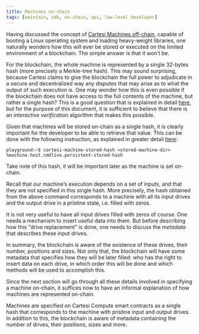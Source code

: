 ```yaml
---
title: Machines on-chain
tags: [maintain, sdk, on-chain, api, low-level developer]
---
```


Having discussed the concept of [Cartesi Machines off-chain](../compute/machine-offchain/), capable of booting a Linux operating system and loading heavy-weight libraries, one naturally wonders how this will ever be stored or executed on the limited environment of a blockchain. The simple answer is that it won’t be.

For the blockchain, the whole machine is represented by a single 32-bytes hash (more precisely a Merkle-tree hash). This may sound surprising, because Cartesi claims to give the blockchain the full power to adjudicate in a secure and decentralized way any disputes that may arise as to what the output of such execution is. One may wonder how this is even possible if the blockchain does not have access to the full contents of the machine, but rather a single hash? This is a good question that is explained in detail [here](../machine/blockchain/hash), but for the purpose of this document, it is sufficient to believe that there is an *interactive verification* algorithm that makes this possible.

Given that machines will be stored on-chain as a single hash, it is clearly important for the developer to be able to retrieve that value. This can be done with the following instruction, as explained in greater detail [here](../machine/host/cmdline/#persistent-cartesi-machines):
```
playground:~$ cartesi-machine-stored-hash <stored-machine-dir>
%machine.host.cmdline.persistent-stored-hash
```
Take note of this hash, it will be important later as the machine is set on-chain.

Recall that our machine’s execution depends on a set of inputs, and that they are not specified in this single hash. More precisely, the hash obtained from the above command corresponds to a machine with all its input drives and the output drive in a pristine state, i.e. filled with zeros.

It is not very useful to have all input drives filled with zeros of course. One needs a mechanism to insert useful data into them.
But before describing how this "drive replacement" is done, one needs to discuss the *metadata* that describes these input drives.

In summary, the blockchain is aware of the existence of these drives, their number, positions and sizes. Not only that, the blockchain will have some metadata that specifies how they will be later filled: who has the right to insert data on each drive, in which order this will be done and which methods will be used to accomplish this.

Since the next section will go through all these details involved in specifying a machine on-chain, it suffices now to have an informal explanation of how machines are represented on-chain.

Machines are specified on Cartesi Compute smart contracts as a single hash that corresponds to the machine with pristine input and output drives. In addition to this, the blockchain is aware of metadata containing the number of drives, their positions, sizes and more.
